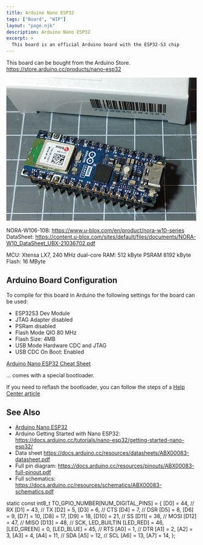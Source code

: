 ```yaml
---
title: Arduino Nano ESP32
tags: ["Board", "WIP"]
layout: "page.njk"
description: Arduino Nano ESP32
excerpt: >
  This board is an official Arduino board with the ESP32-S3 chip
---
```


This board can be bought from the Arduino Store. <https://store.arduino.cc/products/nano-esp32>

![Arduino Nano ESP32](arduino-nano-esp32.jpg)


NORA-W106-10B: <https://www.u-blox.com/en/product/nora-w10-series>
DataSheet: <https://content.u-blox.com/sites/default/files/documents/NORA-W10_DataSheet_UBX-21036702.pdf>

MCU: Xtensa LX7, 240 MHz dual-core
RAM: 512 kByte
PSRAM 8192 kByte
Flash: 16 MByte


## Arduino Board Configuration

To compile for this board in Arduino the following settings for the board can be used:

* ESP32S3 Dev Module
* JTAG Adapter disabled
* PSRam disabled
* Flash Mode QIO 80 MHz
* Flash Size: 4MB
* USB Mode Hardware CDC and JTAG
* USB CDC On Boot: Enabled

[Arduino Nano ESP32 Cheat Sheet](https://docs.arduino.cc/tutorials/nano-esp32/cheat-sheet/)

... comes with a special bootloader.

If you need to reflash the bootloader, you can follow the steps of a
[Help Center article](https://support.arduino.cc/hc/en-us/articles/9810414060188-Reset-the-Arduino-bootloader-on-the-Nano-ESP32)

## See Also

* [Arduino Nano ESP32](https://docs.arduino.cc/hardware/nano-esp32/)
* Arduino Getting Started with Nano ESP32: <https://docs.arduino.cc/tutorials/nano-esp32/getting-started-nano-esp32/>
* Data sheet <https://docs.arduino.cc/resources/datasheets/ABX00083-datasheet.pdf>
* Full pin diagram: <https://docs.arduino.cc/resources/pinouts/ABX00083-full-pinout.pdf>
* Full schematics: <https://docs.arduino.cc/resources/schematics/ABX00083-schematics.pdf>

static const int8_t TO_GPIO_NUMBER[NUM_DIGITAL_PINS] = {
    [D0]        = 44, // RX
    [D1]        = 43, // TX
    [D2]        = 5,
    [D3]        = 6,  // CTS
    [D4]        = 7,  // DSR
    [D5]        = 8,
    [D6]        = 9,
    [D7]        = 10,
    [D8]        = 17,
    [D9]        = 18,
    [D10]       = 21, // SS
    [D11]       = 38, // MOSI
    [D12]       = 47, // MISO
    [D13]       = 48, // SCK, LED_BUILTIN
    [LED_RED]   = 46,
    [LED_GREEN] = 0,
    [LED_BLUE]  = 45, // RTS
    [A0]        = 1,  // DTR
    [A1]        = 2,
    [A2]        = 3,
    [A3]        = 4,
    [A4]        = 11, // SDA
    [A5]        = 12, // SCL
    [A6]        = 13,
    [A7]        = 14,
};
